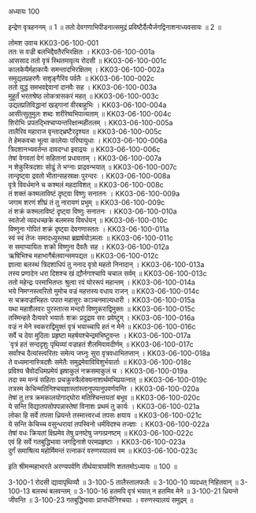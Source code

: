 अध्यायः 100

इन्द्रेण वृत्रहननम् ॥ 1 ॥ ततो देवगणाभिपीडनात्समुद्रं प्रविष्टैर्दैत्यैर्जगद्विनाशनाध्यवसायः ॥ 2 ॥

लोमश उवाच 	KK03-06-100-001  
ततः स वज्री बलभिद्दैवतैरभिरक्षितः ।	KK03-06-100-001a  
आससाद ततो वृत्रं स्थितमावृत्य रोदसी ॥	KK03-06-100-001c  
कालकेयैर्महाकायैः समन्तादभिरक्षितम् ।	KK03-06-100-002a  
समुद्यतप्रहरणैः सशृङ्गैरिव पर्वतैः ॥	KK03-06-100-002c  
ततो युद्धं समभवद्देवानां दानवैः सह ।	KK03-06-100-003a  
मुहूर्तं भरतश्रेष्ठ लोकत्रासकरं महत् ॥	KK03-06-100-003c  
उद्यतप्रतिविद्धानां खड्गानां वीरबाहुभिः ।	KK03-06-100-004a  
आसीत्सुतुमुलः शब्दः शरीरेष्वभिपात्यताम् ॥	KK03-06-100-004c  
शिरोभिः प्रपतद्भिश्चाप्यन्तरिक्षान्महीतलम् ।	KK03-06-100-005a  
तालैरिव महाराज वृन्ताद्भ्रष्टैरदृश्यत ॥	KK03-06-100-005c  
ते हेमकवचा भूत्वा कालेयाः परिघायुधाः ।	KK03-06-100-006a  
त्रिदशानभ्यवर्तन्त दावदग्धा इवाद्रयः ॥	KK03-06-100-006c  
तेषां वेगवतां वेगं सहितानां प्रधावताम् ।	KK03-06-100-007a  
न शेकुस्त्रिदशाः सोढुं ते भग्नाः प्राद्रवन्भयात् ॥	KK03-06-100-007c  
तान्दृष्ट्वा द्रवतो भीतान्सहस्राक्षः पुरन्दरः ।	KK03-06-100-008a  
वृत्रे विवर्धमाने च कश्मलं महदाविशत् ॥	KK03-06-100-008c  
तं शक्तं कश्मलाविष्टं दृष्ट्वा विष्णुः सनातनः ।	KK03-06-100-009a  
जगाम शरणं शीघ्रं तं तु नारायणं प्रभुम् ॥	KK03-06-100-009c  
तं शक्रं कश्मलाविष्टं दृष्ट्वा विष्णुः सनातनः ।	KK03-06-100-010a  
स्वतेजो व्यदधच्छक्रे बलमस्य विवर्धयन् ॥	KK03-06-100-010c  
विष्णुना गोपितं शक्रं दृष्ट्वा देवगणास्ततः ।	KK03-06-100-011a  
स्वं स्वं तेजः समादध्युस्तथा ब्रह्मर्षयोऽमलाः ॥	KK03-06-100-011c  
स समाप्यायितः शक्रो विष्णुना दैवतैः सह ।	KK03-06-100-012a  
ऋषिभिश्च महाभागैर्बलवान्समपद्यत ॥	KK03-06-100-012c  
ज्ञात्वा बलस्थं त्रिदशाधिपं तु ननाद वृत्रो महतो निनादान् ।	KK03-06-100-013a  
तस्य प्रणादेन धरा दिशश्च खं द्यौर्नगाश्चापि चचाल सर्वम् ॥	KK03-06-100-013c  
ततो महेन्द्रः परमाभितप्तः श्रुत्वा रवं घोररूपं महान्तम् ।	KK03-06-100-014a  
भये निमग्नस्त्वरितो मुमोच वज्रं महत्तस्य वधाय राजन् ॥	KK03-06-100-014c  
स चक्रवज्राभिहतः पपात महासुरः काञ्चनमाल्यधारी ।	KK03-06-100-015a  
यथा महाशैलवरः पुरस्तात्स मन्दरो विष्णुकराद्विमुक्तः ॥	KK03-06-100-015c  
तस्मिन्हते दैत्यवरे भयार्तः शक्रः प्रदुद्राव सरः प्रवेष्टुम् ।	KK03-06-100-016a  
वज्रं न मेने स्वकराद्विमुक्तं वृत्रं भयाच्चापि हतं न मेने ॥	KK03-06-100-016c  
सर्वे च देवा मुदिताः प्रहृष्टा महर्षयश्चेन्द्रमभिष्टुवन्तः ।	KK03-06-100-017a  
`वृत्रं हतं सन्ददृशुः पृथिव्यां वज्राहतं शैलमिवावदीर्णम् ॥	KK03-06-100-017c  
सर्वांश्च दैत्यांस्त्वरिताः समेत्य जघ्नुः सुरा वृत्रवधाभितप्तान् ।	KK03-06-100-018a  
ते वध्यमानास्त्रिदशैः समेतैः समुद्रमेवाविविशुर्भयार्ताः ॥	KK03-06-100-018c  
प्रविश्य चैवोदधिमप्रमेयं झषाकुलं नक्रसमाकुलं च ।	KK03-06-100-019a  
तदा स्म मन्त्रं सहिताः प्रचक्रुस्त्रैलोक्यनाशार्थमभिप्रयत्नात् ॥	KK03-06-100-019c  
तत्रस्म केचिन्मतिनिश्चयज्ञास्तांस्तानुपयानुपवर्णयन्ति ।	KK03-06-100-020a  
तेषां तु तत्र क्रमकालयोगाद्घोरा मतिश्चिन्तयतां बभूव ॥	KK03-06-100-020c  
ये सन्ति विद्यातपसोपपन्नास्तेषां विनाशः प्रथमं तु कार्यः ।	KK03-06-100-021a  
लोका हि सर्वे तपसा ध्रियन्ते तस्मात्त्वरध्वं तपसः क्षयाय ॥	KK03-06-100-021c  
ये सन्ति केचिच्च वसुन्धरायां तपस्विनो धर्मविदश्च तज्ज्ञाः ।	KK03-06-100-022a  
तेषां वधः क्रियतां क्षिप्रमेव तेषु प्रनष्टेषु जगत्प्रनष्टम् ॥	KK03-06-100-022c  
एवं हि सर्वे गतबुद्धिभावा जगद्विनाशे परमप्रहृष्टाः ।	KK03-06-100-023a  
दुर्गं समाश्रित्य महोर्मिमन्तं रत्नाकरं वरुणस्यालयं स्म ॥	KK03-06-100-023c  

इति श्रीमन्महाभारते अरण्यपर्वणि तीर्थयात्रापर्वणि शततमोऽध्यायः ॥ 100 ॥

3-100-1 रोदसी द्यावापृथिव्यौ ॥ 3-100-5 तालैस्तालफलैः ॥ 3-100-10 व्यदधत् निहितवान् ॥ 3-100-13 बलस्थं बलवन्तम् ॥ 3-100-16 हतमपि वृत्रं भयात् न हतमिव मेने ॥ 3-100-21 ध्रियन्ते जीवन्ति ॥ 3-100-23 गतबुद्धिभावाः प्राप्तधीनिश्चयाः । वरुणस्यालयं समुद्रम् ॥
